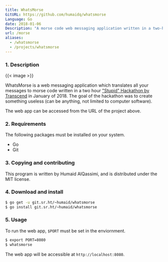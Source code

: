 ```yaml
---
title: WhatsMorse
GitURL: https://github.com/humaidq/whatsmorse
Language: Go
date: 2018-01-06
Description: "A morse code web messaging application written in a two-hour hackaton."
url: /morse
aliases:
  - /whatsmorse
  - /projects/whatsmorse
---
```


### 1. Description

{{< image >}}

WhatsMorse is a web messaging application which translates all your messages to morse code written in a two hour ["Stupid" Hackathon by Transcend](https://www.meetup.com/transcenddubai/events/245505285/) in January of 2018.
The goal of the hackathon was to create something useless (can be anything, not limited to computer software).

The web app can be accessed from the URL of the project above.

### 2. Requirements

The following packages must be installed on your system.

- Go
- Git

### 3. Copying and contributing

This program is written by Humaid AlQassimi, and is distributed
under the MIT license.

### 4. Download and install

```sh
$ go get -u git.sr.ht/~humaid/whatsmorse
$ go install git.sr.ht/~humaid/whatsmorse
```

### 5. Usage

To run the web app, `$PORT` must be set in the enviornment.

```sh
$ export PORT=8080
$ whatsmorse
```

The web app will be accessible at `http://localhost:8080`.
